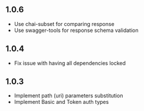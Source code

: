 ## 1.0.6

- Use chai-subset for comparing response
- Use swagger-tools for response schema validation

## 1.0.4

- Fix issue with having all dependencies locked

## 1.0.3

- Implement path (uri) parameters substitution
- Implement Basic and Token auth types
